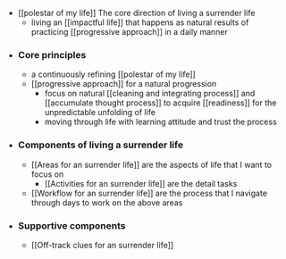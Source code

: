 - [[polestar of my life]] The core direction of living a surrender life
    - living an [[impactful life]] that happens as natural results of practicing [[progressive approach]] in a daily manner
- ### Core principles
    - a continuously refining [[polestar of my life]]
    - [[progressive approach]] for a natural progression
        - focus on natural [[cleaning and integrating process]] and [[accumulate thought process]] to acquire [[readiness]] for the unpredictable unfolding of life
        - moving through life with learning attitude and trust the process
- ### Components of living a surrender life
    - [[Areas for an surrender life]] are the aspects of life that I want to focus on
        - [[Activities for an surrender life]] are the detail tasks 
    - [[Workflow for an surrender life]] are the process that I navigate through days to work on the above areas
- ### Supportive components
    - [[Off-track clues for an surrender life]]
